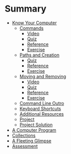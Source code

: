 # Summary

* [Know Your Computer](02_know_your_computer/01_text_intro.md)  
  * [Commands](02_know_your_computer/02_text_commands.md)
    * [Video](02_know_your_computer/02b_video1.md)
    * [Quiz](02_know_your_computer/03_typeform_commands.md)
    * [Reference](02_know_your_computer/04_reference_commands.md)
    * [Exercise](02_know_your_computer/05_exercise_commands.md)
  * [Paths and Creation](02_know_your_computer/06_text_paths_and_creation.md)
    * [Quiz](02_know_your_computer/07_typeform_paths_and_creation.md)
    * [Reference](02_know_your_computer/08_reference_paths_and_creation.md)
    * [Exercise](02_know_your_computer/09_exercise_paths_and_creation.md)
  * [Moving and Removing](02_know_your_computer/10_text_moving_and_removing.md)
    * [Video](02_know_your_computer/10b_video2.md)
    * [Quiz](02_know_your_computer/11_typeform_moving_and_removing.md)
    * [Reference](02_know_your_computer/12_reference_moving_and_removing.md)
    * [Exercise](02_know_your_computer/13_exercise_moving_and_removing.md)
  * [Command Line Outro](02_know_your_computer/14_text_command_line_outro.md)
  * [Keyboard Shortcuts](02_know_your_computer/15_text_shortcuts.md)
  * [Additional Resources](02_know_your_computer/16_additional_resources.md)
  * [Project](02_know_your_computer/17_project.md)
  * [Project Solution](02_know_your_computer/18_project_solution.md)
* [A Computer Program]()
* [Collections]()
* [A Fleeting Glimpse]()
* [Assessment]()
